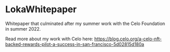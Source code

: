 # LokaWhitepaper

Whitepaper that culminated after my summer work with the Celo Foundation in summer 2022. 

Read more about my work with Celo here: https://blog.celo.org/a-celo-nft-backed-rewards-pilot-a-success-in-san-francisco-5d02815d180a
